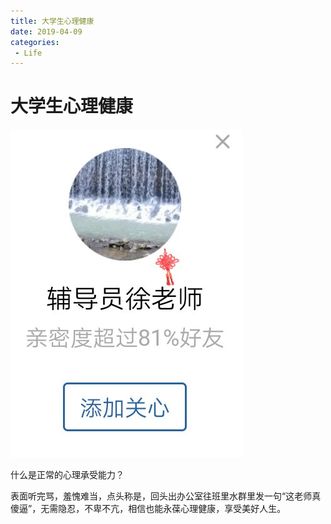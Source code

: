 ```yaml
---
title: 大学生心理健康
date: 2019-04-09
categories:
 - Life
---
```



# 大学生心理健康

![img](./assets/daxsl.jpeg)

什么是正常的心理承受能力？

表面听完骂，羞愧难当，点头称是，回头出办公室往班里水群里发一句“这老师真傻逼”，无需隐忍，不卑不亢，相信也能永葆心理健康，享受美好人生。

